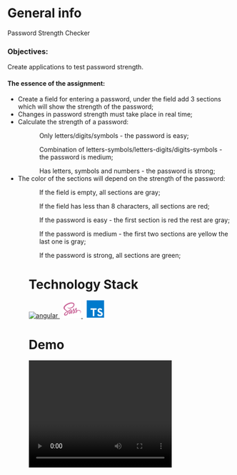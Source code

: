 <h1> General info </h1>

Password Strength Checker
<h3>Objectives:</h3>
Create applications to test password strength.
<h4>The essence of the assignment:</h4>
<ul> <li>Create a field for entering a password, under the field add 3 sections which will show the strength of the password;</li>
   <li>Changes in password strength must take place in real time;</li>
   <li>Calculate the strength of a password:</li>
   <ul><ol>Only letters/digits/symbols - the password is easy;</ol>
  <ol>Combination of letters-symbols/letters-digits/digits-symbols - the password is medium;</ol>
  <ol>Has letters, symbols and numbers - the password is strong;</ol>
    </ul>
   <li>The color of the sections will depend on the strength of the password:</li>
  <ul>
   <ol>If the field is empty, all sections are gray;</ol>
  <ol>If the field has less than 8 characters, all sections are red;</ol>
  <ol>If the password is easy - the first section is red the rest are gray;</ol>
  <ol>If the password is medium - the first two sections are yellow the last one is gray;</ol>
   <ol>If the password is strong, all sections are green;</ol>
    <ul>
</ul>
<h1>Technology Stack </h1>
<p align="left"> <a href="https://angular.io" target="_blank" rel="noreferrer"> <img src="https://angular.io/assets/images/logos/angular/angular.svg" alt="angular" width="40" height="40"/> </a>  &nbsp; <a href="https://sass-lang.com" target="_blank" rel="noreferrer"> <img src="https://raw.githubusercontent.com/devicons/devicon/master/icons/sass/sass-original.svg" alt="sass" width="40" height="40"/> </a>&nbsp;  <a href="https://www.typescriptlang.org/" target="_blank" rel="noreferrer"> <img src="https://raw.githubusercontent.com/devicons/devicon/master/icons/typescript/typescript-original.svg" alt="typescript" width="40" height="40"/> </a> </p

## <h1>Demo</h1>

<video width="320" height="240" controls>
  <source src="./demo.mp4" type="video/mp4">
 </video>
